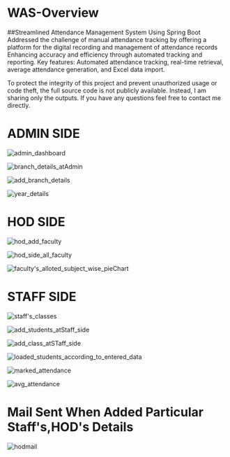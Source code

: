 # WAS-Overview

##Streamlined Attendance Management System Using Spring Boot
Addressed the challenge of manual attendance tracking by offering a platform for the digital recording and management of attendance records
Enhancing accuracy and efficiency through automated tracking and reporting.
Key features: Automated attendance tracking, real-time retrieval, average attendance generation, and Excel data import.

To protect the integrity of this project and prevent unauthorized usage or code theft, the full source code is not publicly available. Instead, I am sharing only the outputs. If you have any questions feel free to contact me directly.

# ADMIN SIDE
![admin_dashboard](https://github.com/user-attachments/assets/7994d6be-299c-4ba9-ac76-9639827c3318)

![branch_details_atAdmin](https://github.com/user-attachments/assets/48e8e213-b81d-4b3c-a1f9-47576b0a8b54)

![add_branch_details](https://github.com/user-attachments/assets/141c5e9a-05e7-45e6-b010-1025e8a234cd)

![year_details](https://github.com/user-attachments/assets/18c4e613-5266-43d4-9d0c-6d5faceccaba)

# HOD SIDE
![hod_add_faculty](https://github.com/user-attachments/assets/3eb97da7-d59f-49cd-8619-587e2ff3e471)

![hod_side_all_faculty](https://github.com/user-attachments/assets/cd99bbbf-9abd-437a-ac3f-5ee4b5a30310)

![faculty's_alloted_subject_wise_pieChart](https://github.com/user-attachments/assets/0f8db5ad-c461-422c-bf02-6d7d86f8bb0a)

# STAFF SIDE
![staff's_classes](https://github.com/user-attachments/assets/920b34fa-0793-4e3c-acb4-4a23b0916da0)

![add_students_atStaff_side](https://github.com/user-attachments/assets/00a355ab-47a9-4b45-bec6-bc95c3f69528)

![add_class_atSTaff_side](https://github.com/user-attachments/assets/e3261454-d796-45b1-853c-a4e9bff7adc9)

![loaded_students_according_to_entered_data](https://github.com/user-attachments/assets/89ee694a-6fd2-497c-82b7-a30b6e0e6df4)

![marked_attendance](https://github.com/user-attachments/assets/3ac94a9e-3186-496e-ab48-aed1afb1ae87)

![avg_attendance](https://github.com/user-attachments/assets/c3acd7e0-0812-4b16-9189-fad26c9d7d21)

# Mail Sent When Added Particular Staff's,HOD's Details
![hodmail](https://github.com/user-attachments/assets/991cc7b9-6a4e-485c-b54e-2d76268cb50f)

